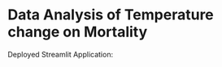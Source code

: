 # Data Analysis of Temperature change on Mortality



Deployed Streamlit Application: [
](https://sam060584-climate-mortality-climate-mivw1i.streamlit.app/)
